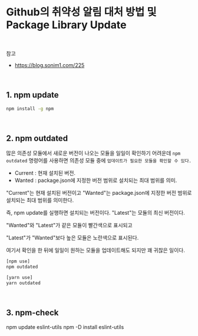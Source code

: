 # Github의 취약성 알림 대처 방법 및 Package Library Update

<br/>

참고
- https://blog.sonim1.com/225

<br/>
 
## 1. npm update

```sh
npm install -g npm
```

<br/>

## 2. npm outdated

많은 의존성 모듈에서 새로운 버전이 나오는 모듈을 일일이 확인하기 어려운데 
`npm outdated` 명령어를 사용하면 의존성 모듈 중에 `업데이트가 필요한 모듈을 확인할 수 있다.`

- Current : 현재 설치된 버전.
- Wanted : package.json에 지정한 버전 범위로 설치되는 최대 범위를 의미.

"Current"는 현재 설치된 버전이고 
"Wanted"는 package.json에 지정한 버전 범위로 설치되는 최대 범위를 의미한다. 

즉, npm update를 실행하면 설치되는 버전이다. 
"Latest"는 모듈의 최신 버전이다. 

"Wanted"와 "Latest"가 같은 모듈이 빨간색으로 표시되고 

"Latest"가 "Wanted"보다 높은 모듈은 노란색으로 표시된다. 

여기서 확인을 한 뒤에 일일이 원하는 모듈을 업데이트해도 되지만 꽤 귀찮은 일이다.

```sh
[npm use]
npm outdated

[yarn use]
yarn outdated
```

<br/>

## 3. npm-check

npm update eslint-utils
npm -D install eslint-utils

<br/>
